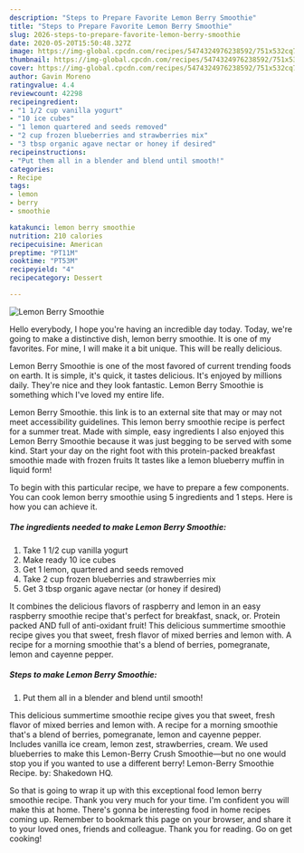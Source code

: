 ```yaml
---
description: "Steps to Prepare Favorite Lemon Berry Smoothie"
title: "Steps to Prepare Favorite Lemon Berry Smoothie"
slug: 2026-steps-to-prepare-favorite-lemon-berry-smoothie
date: 2020-05-20T15:50:48.327Z
image: https://img-global.cpcdn.com/recipes/5474324976238592/751x532cq70/lemon-berry-smoothie-recipe-main-photo.jpg
thumbnail: https://img-global.cpcdn.com/recipes/5474324976238592/751x532cq70/lemon-berry-smoothie-recipe-main-photo.jpg
cover: https://img-global.cpcdn.com/recipes/5474324976238592/751x532cq70/lemon-berry-smoothie-recipe-main-photo.jpg
author: Gavin Moreno
ratingvalue: 4.4
reviewcount: 42298
recipeingredient:
- "1 1/2 cup vanilla yogurt"
- "10 ice cubes"
- "1 lemon quartered and seeds removed"
- "2 cup frozen blueberries and strawberries mix"
- "3 tbsp organic agave nectar or honey if desired"
recipeinstructions:
- "Put them all in a blender and blend until smooth!"
categories:
- Recipe
tags:
- lemon
- berry
- smoothie

katakunci: lemon berry smoothie 
nutrition: 210 calories
recipecuisine: American
preptime: "PT11M"
cooktime: "PT53M"
recipeyield: "4"
recipecategory: Dessert

---
```



![Lemon Berry Smoothie](https://img-global.cpcdn.com/recipes/5474324976238592/751x532cq70/lemon-berry-smoothie-recipe-main-photo.jpg)

Hello everybody, I hope you're having an incredible day today. Today, we're going to make a distinctive dish, lemon berry smoothie. It is one of my favorites. For mine, I will make it a bit unique. This will be really delicious.

Lemon Berry Smoothie is one of the most favored of current trending foods on earth. It is simple, it's quick, it tastes delicious. It's enjoyed by millions daily. They're nice and they look fantastic. Lemon Berry Smoothie is something which I've loved my entire life.

Lemon Berry Smoothie. this link is to an external site that may or may not meet accessibility guidelines. This lemon berry smoothie recipe is perfect for a summer treat. Made with simple, easy ingredients I also enjoyed this Lemon Berry Smoothie because it was just begging to be served with some kind. Start your day on the right foot with this protein-packed breakfast smoothie made with frozen fruits It tastes like a lemon blueberry muffin in liquid form!


To begin with this particular recipe, we have to prepare a few components. You can cook lemon berry smoothie using 5 ingredients and 1 steps. Here is how you can achieve it.

<!--inarticleads1-->

##### The ingredients needed to make Lemon Berry Smoothie:

1. Take 1 1/2 cup vanilla yogurt
1. Make ready 10 ice cubes
1. Get 1 lemon, quartered and seeds removed
1. Take 2 cup frozen blueberries and strawberries mix
1. Get 3 tbsp organic agave nectar (or honey if desired)


It combines the delicious flavors of raspberry and lemon in an easy raspberry smoothie recipe that&#39;s perfect for breakfast, snack, or. Protein packed AND full of anti-oxidant fruit! This delicious summertime smoothie recipe gives you that sweet, fresh flavor of mixed berries and lemon with. A recipe for a morning smoothie that&#39;s a blend of berries, pomegranate, lemon and cayenne pepper. 

<!--inarticleads2-->

##### Steps to make Lemon Berry Smoothie:

1. Put them all in a blender and blend until smooth!


This delicious summertime smoothie recipe gives you that sweet, fresh flavor of mixed berries and lemon with. A recipe for a morning smoothie that&#39;s a blend of berries, pomegranate, lemon and cayenne pepper. Includes vanilla ice cream, lemon zest, strawberries, cream. We used blueberries to make this Lemon-Berry Crush Smoothie—but no one would stop you if you wanted to use a different berry! Lemon-Berry Smoothie Recipe. by: Shakedown HQ. 

So that is going to wrap it up with this exceptional food lemon berry smoothie recipe. Thank you very much for your time. I'm confident you will make this at home. There's gonna be interesting food in home recipes coming up. Remember to bookmark this page on your browser, and share it to your loved ones, friends and colleague. Thank you for reading. Go on get cooking!
